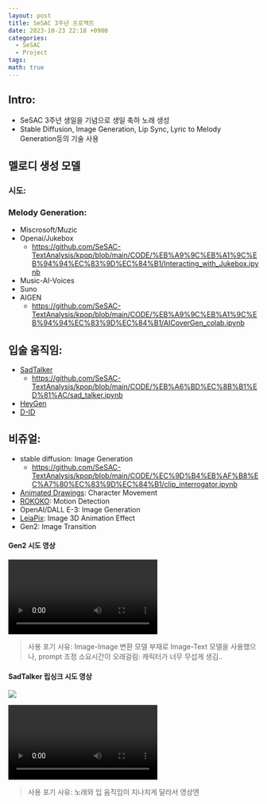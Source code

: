 ```yaml
---
layout: post
title: SeSAC 3주년 프로젝트
date: 2023-10-23 22:18 +0900
categories:
  - SeSAC
  - Project
tags: 
math: true
---
```

## Intro:
- SeSAC 3주년 생일을 기념으로 생일 축하 노래 생성
- Stable Diffusion, Image Generation, Lip Sync, Lyric to Melody Generation등의 기술 사용

## 멜로디 생성 모델

### 시도:
### Melody Generation:
- Miscrosoft/Muzic
- Openai/Jukebox
	- https://github.com/SeSAC-TextAnalysis/kpop/blob/main/CODE/%EB%A9%9C%EB%A1%9C%EB%94%94%EC%83%9D%EC%84%B1/Interacting_with_Jukebox.ipynb
- Music-AI-Voices
- Suno
- AIGEN
	- https://github.com/SeSAC-TextAnalysis/kpop/blob/main/CODE/%EB%A9%9C%EB%A1%9C%EB%94%94%EC%83%9D%EC%84%B1/AICoverGen_colab.ipynb
## 입술 움직임:
- [SadTalker](https://github.com/OpenTalker/SadTalker/tree/main)
	- https://github.com/SeSAC-TextAnalysis/kpop/blob/main/CODE/%EB%A6%BD%EC%8B%B1%ED%81%AC/sad_talker.ipynb
- [HeyGen](https://app.heygen.com/create/ab84b086de504712a2d02220fcf08697?vt=l&photar=8a3ca453fd564124825a82d352740a64&tab=element)
- [D-ID](https://www.d-id.com/)
## 비쥬얼:
- stable diffusion: Image Generation
	- https://github.com/SeSAC-TextAnalysis/kpop/blob/main/CODE/%EC%9D%B4%EB%AF%B8%EC%A7%80%EC%83%9D%EC%84%B1/clip_interrogator.ipynb
- [Animated Drawings](https://github.com/facebookresearch/AnimatedDrawings): Character Movement
- [ROKOKO](https://www.rokoko.com/): Motion Detection
- OpenAI/DALL E-3: Image Generation
- [LeiaPix](https://convert.leiapix.com/animation): Image 3D Animation Effect
- Gen2: Image Transition


#### Gen2 시도 영상
![](assets/img/Gen-2%201237187628,%20the%20character%20evolve,%20Screenshot%202023-10-2,%20M%205.mp4)
> 사용 포기 사유: Image-Image 변환 모델 부재로 Image-Text 모델을 사용했으나, prompt 조정 소요시간이 오래걸림: 캐릭터가 너무 무섭게 생김..

#### SadTalker 립싱크 시도 영상
![](https://i.imgur.com/47KfLfi.png)

![](assets/img/0cd6eb19-d2dd-4b4a-9622-920e5734f371.mp4)

> 사용 포기 사유: 노래와 입 움직임이 지나치게 달라서 영상엔 